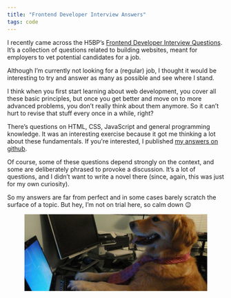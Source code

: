 ```yaml
---
title: "Frontend Developer Interview Answers"
tags: code
---
```


<p class="lead">
I recently came across the H5BP’s <a href="https://github.com/h5bp/Front-end-Developer-Interview-Questions">Frontend Developer Interview Questions</a>. It’s a collection of questions related to building websites, meant for employers to vet potential candidates for a job.
</p>

Although I’m currently not looking for a (regular) job, I thought it would be interesting to try and answer as many as possible and see where I stand. 

I think when you first start learning about web development, you cover all these basic principles, but once you get better and move on to more advanced problems, you don’t really think about them anymore. So it can’t hurt to revise that stuff every once in a while, right?

There’s questions on HTML, CSS, JavaScript and general programming knowledge.
It was an interesting exercise because it got me thinking a lot about these fundamentals. If you're interested, I published [my answers on github](https://github.com/maxboeck/Front-end-Developer-Interview-Questions).

Of course, some of these questions depend strongly on the context, and some are deliberately phrased to provoke a discussion. It’s a lot of questions, and I didn’t want to write a novel there (since, again, this was just for my own curiosity).

So my answers are far from perfect and in some cases barely scratch the surface of a topic. But hey, I’m not on trial here, so calm down 😉

<figure class="extend">
  <img src="ihavenoideawhatimdoing.jpg" alt="I have no idea what I'm doing">
</figure>